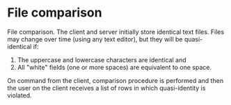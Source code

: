 # File comparison

File comparison. The client and server initially store identical text files.
Files may change over time (using any text editor), but they will be quasi-identical if:
1) The uppercase and lowercase characters are identical and
2) All "white" fields (one or more spaces) are equivalent to one space.
   
On command from the client, comparison procedure is performed and then the user on the client receives a list of rows in which quasi-identity is violated.

